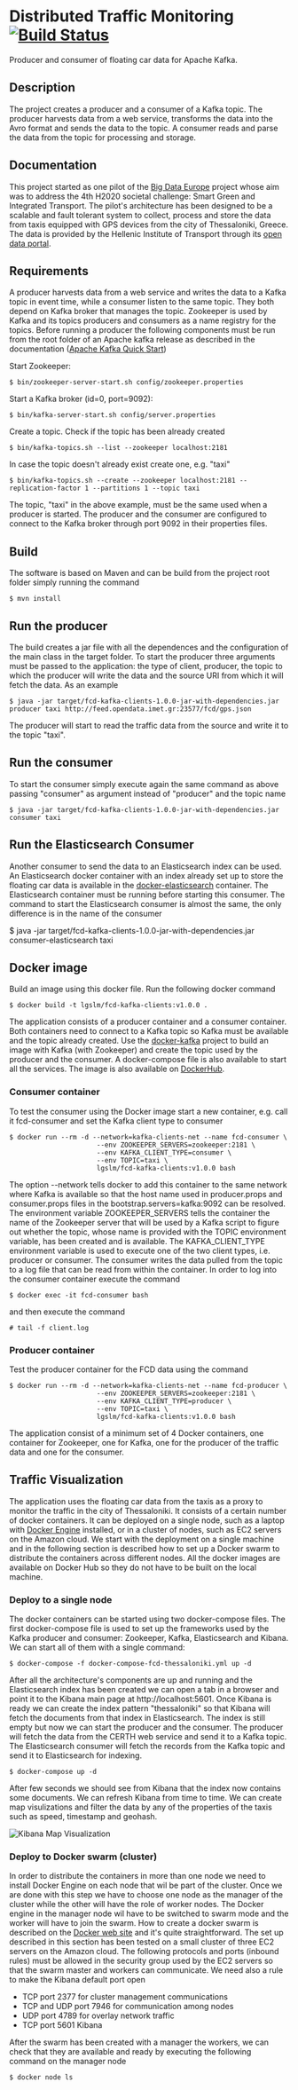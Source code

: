 Distributed Traffic Monitoring [![Build Status](https://travis-ci.org/big-data-europe/pilot-sc4-kafka-producer.svg?branch=master)](https://travis-ci.org/big-data-europe/pilot-sc4-kafka-producer)
==============================
Producer and consumer of floating car data for Apache Kafka. 

## Description
The project creates a producer and a consumer of a Kafka topic. The producer harvests data from a web service, transforms the data into the Avro format and sends the data 
to the topic. A consumer reads and parse the data from the topic for processing and storage.

## Documentation 
This project started as one pilot of the [Big Data Europe](https://www.big-data-europe.eu/) project whose aim was to address the 4th H2020 societal challenge: Smart Green 
and Integrated Transport. The pilot's architecture has been designed to be a scalable and fault tolerant system to collect, process and store the data from taxis equipped 
with GPS devices from the city of Thessaloniki, Greece. The data is provided by the Hellenic Institute of Transport through its [open data portal](http://opendata.imet.gr/dataset/fcd-gps).

## Requirements 
A producer harvests data from a web service and writes the data to a Kafka topic in event time, while a consumer listen to the same topic. They both depend on Kafka broker 
that manages the topic. Zookeeper is used by Kafka and its topics producers and consumers as a name registry for the topics. Before running a producer the following components 
must be run from the root folder of an Apache kafka release as described in the documentation ([Apache Kafka Quick Start](http://kafka.apache.org/documentation.html#quickstart))

Start Zookeeper:    

    $ bin/zookeeper-server-start.sh config/zookeeper.properties

Start a Kafka broker (id=0, port=9092):        

    $ bin/kafka-server-start.sh config/server.properties

Create  a topic. Check if the topic has been already created

    $ bin/kafka-topics.sh --list --zookeeper localhost:2181
    
In case the topic doesn't already exist create one, e.g. "taxi"      

    $ bin/kafka-topics.sh --create --zookeeper localhost:2181 --replication-factor 1 --partitions 1 --topic taxi

The topic, "taxi" in the above example, must be the same used when a producer is started. The producer and the consumer are configured to connect to the Kafka broker
through port 9092 in their properties files. 
 
## Build 
The software is based on Maven and can be build from the project root folder simply running the command

    $ mvn install

## Run the producer 
The build creates a jar file with all the dependences and the configuration of the main class in the target folder. 
To start the producer three arguments must be passed to the application: the type of client, producer, the topic to which
the producer will write the data and the source URI from which it will fetch the data. As an example

    $ java -jar target/fcd-kafka-clients-1.0.0-jar-with-dependencies.jar producer taxi http://feed.opendata.imet.gr:23577/fcd/gps.json

The producer will start to read the traffic data from the source and write it to the topic "taxi". 

## Run the consumer
To start the consumer simply execute again the same command as above passing "consumer" as argument instead of "producer" and the topic name

    $ java -jar target/fcd-kafka-clients-1.0.0-jar-with-dependencies.jar consumer taxi

## Run the Elasticsearch Consumer
Another consumer to send the data to an Elasticsearch index can be used. An Elasticsearch docker container with an index already set up to store
the floating car data is available in the [docker-elasticsearch](https://github.com/luigiselmi/docker-elasticsearch) container. The Elasticsearch container 
must be running before starting this consumer. The command to start the Elasticsearch consumer is almost the same, the only difference is in the name of the 
consumer

   $ java -jar target/fcd-kafka-clients-1.0.0-jar-with-dependencies.jar consumer-elasticsearch taxi 

## Docker image
Build an image using this docker file. Run the following docker command

    $ docker build -t lgslm/fcd-kafka-clients:v1.0.0 .

The application consists of a producer container and a consumer container. Both containers need to connect to a Kafka topic so Kafka must be available and the topic
already created. Use the [docker-kafka](https://github.com/luigiselmi/docker-kafka) project to build an image with Kafka (with Zookeeper) and create the topic used by the 
producer and the consumer. A docker-compose file is also available to start all the services. The image is also available on [DockerHub](https://hub.docker.com/repository/docker/lgslm/kafka).
 
### Consumer container
To test the consumer using the Docker image start a new container, e.g. call it fcd-consumer  and set the Kafka client type to consumer

    $ docker run --rm -d --network=kafka-clients-net --name fcd-consumer \
                          --env ZOOKEEPER_SERVERS=zookeeper:2181 \
                          --env KAFKA_CLIENT_TYPE=consumer \
                          --env TOPIC=taxi \
                          lgslm/fcd-kafka-clients:v1.0.0 bash

The option --network tells docker to add this container to the same network where Kafka is available so that the host name used in producer.props and consumer.props files
in the bootstrap.servers=kafka:9092 can be resolved. The environment variable ZOOKEEPER_SERVERS tells the container the name of the Zookeeper server that
will be used by a Kafka script to figure out whether the topic, whose name is provided with the TOPIC environment variable, has been created and is available. 
The KAFKA_CLIENT_TYPE environment variable is used to execute one of the two client types, i.e. producer or consumer. The consumer writes the data pulled from the topic to a 
log file that can be read from within the container. In order to log into the consumer container execute the command

    $ docker exec -it fcd-consumer bash

and then execute the command

    # tail -f client.log


### Producer container
Test the producer container for the FCD data using the command

    $ docker run --rm -d --network=kafka-clients-net --name fcd-producer \
                          --env ZOOKEEPER_SERVERS=zookeeper:2181 \
                          --env KAFKA_CLIENT_TYPE=producer \
                          --env TOPIC=taxi \
                          lgslm/fcd-kafka-clients:v1.0.0 bash

The application consist of a minimum set of 4 Docker containers, one container for Zookeeper, one for Kafka, one for the producer of the traffic data and one for the consumer.

## Traffic Visualization
The application uses the floating car data from the taxis as a proxy to monitor the traffic in the city of Thessaloniki. It consists of a certain number of docker containers.
It can be deployed on a single node, such as a laptop with [Docker Engine](https://docs.docker.com/engine/install/ubuntu/) installed, or in a cluster of nodes, such as EC2 servers on the Amazon cloud. We start with the deployment on a single 
machine and in the following section is described how to set up a Docker swarm to distribute the containers across different nodes. All the docker images are available on Docker Hub
so they do not have to be built on the local machine.

### Deploy to a single node 
The docker containers can be started using two docker-compose files. The first docker-compose file is used to set up the frameworks used by the Kafka producer and consumer:
Zookeeper, Kafka, Elasticsearch and Kibana. We can start all of them with a single command:

    $ docker-compose -f docker-compose-fcd-thessaloniki.yml up -d

After all the architecture's components are up and running and the Elasticsearch index has been created we can open a tab in a browser and point it to the Kibana main page at http://localhost:5601. 
Once Kibana is ready we can create the index pattern "thessaloniki" so that Kibana will fetch the documents from that index in Elasticsearch. The index is still empty but now we can
start the producer and the consumer. The producer will fetch the data from the CERTH web service and send it to a Kafka topic. The Elasticsearch consumer will fetch the records from 
the Kafka topic and send it to Elasticsearch for indexing.

    $ docker-compose up -d

After few seconds we should see from Kibana that the index now contains some documents. We can refresh Kibana from time to time. We can create map visulizations and filter the data by any of 
the properties of the taxis such as speed, timestamp and geohash.

![Kibana Map Visualization](/images/thessaloniki-20210224.png)

### Deploy to Docker swarm (cluster)
In order to distribute the containers in more than one node we need to install Docker Engine on each node that wil be part of the cluster. Once we are done with this step we have to choose one
node as the manager of the cluster while the other will have the role of worker nodes. The Docker engine in the manager node wil have to be switched to swarm mode and the worker will have to 
join the swarm. How to create a docker swarm is described on the [Docker web site](https://docs.docker.com/engine/swarm/) and it's quite straightforward. The set up described in this section
has been tested on a small cluster of three EC2 servers on the Amazon cloud. The following protocols and ports (inbound rules) must be allowed in the security group used by the EC2 servers so 
that the swarm master and workers can communicate. We need also a rule to make the Kibana default port open

* TCP port 2377 for cluster management communications
* TCP and UDP port 7946 for communication among nodes
* UDP port 4789 for overlay network traffic
* TCP port 5601 Kibana

After the swarm has been created with a manager the workers, we can check that they are available and ready by executing the following command on the manager node

    $ docker node ls
